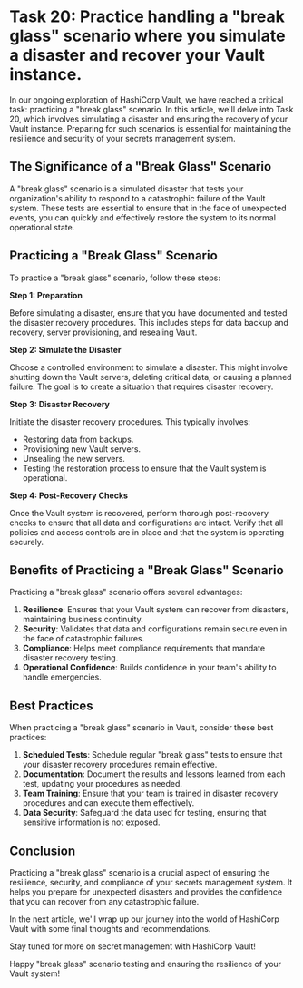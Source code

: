 # Task 20: Practice handling a "break glass" scenario where you simulate a disaster and recover your Vault instance.

In our ongoing exploration of HashiCorp Vault, we have reached a critical task: practicing a "break glass" scenario. In this article, we'll delve into Task 20, which involves simulating a disaster and ensuring the recovery of your Vault instance. Preparing for such scenarios is essential for maintaining the resilience and security of your secrets management system.

## **The Significance of a "Break Glass" Scenario**

A "break glass" scenario is a simulated disaster that tests your organization's ability to respond to a catastrophic failure of the Vault system. These tests are essential to ensure that in the face of unexpected events, you can quickly and effectively restore the system to its normal operational state.

## **Practicing a "Break Glass" Scenario**

To practice a "break glass" scenario, follow these steps:

**Step 1: Preparation**

Before simulating a disaster, ensure that you have documented and tested the disaster recovery procedures. This includes steps for data backup and recovery, server provisioning, and resealing Vault.

**Step 2: Simulate the Disaster**

Choose a controlled environment to simulate a disaster. This might involve shutting down the Vault servers, deleting critical data, or causing a planned failure. The goal is to create a situation that requires disaster recovery.

**Step 3: Disaster Recovery**

Initiate the disaster recovery procedures. This typically involves:

- Restoring data from backups.
- Provisioning new Vault servers.
- Unsealing the new servers.
- Testing the restoration process to ensure that the Vault system is operational.

**Step 4: Post-Recovery Checks**

Once the Vault system is recovered, perform thorough post-recovery checks to ensure that all data and configurations are intact. Verify that all policies and access controls are in place and that the system is operating securely.

## **Benefits of Practicing a "Break Glass" Scenario**

Practicing a "break glass" scenario offers several advantages:

1. **Resilience**: Ensures that your Vault system can recover from disasters, maintaining business continuity.
2. **Security**: Validates that data and configurations remain secure even in the face of catastrophic failures.
3. **Compliance**: Helps meet compliance requirements that mandate disaster recovery testing.
4. **Operational Confidence**: Builds confidence in your team's ability to handle emergencies.

## **Best Practices**

When practicing a "break glass" scenario in Vault, consider these best practices:

1. **Scheduled Tests**: Schedule regular "break glass" tests to ensure that your disaster recovery procedures remain effective.
2. **Documentation**: Document the results and lessons learned from each test, updating your procedures as needed.
3. **Team Training**: Ensure that your team is trained in disaster recovery procedures and can execute them effectively.
4. **Data Security**: Safeguard the data used for testing, ensuring that sensitive information is not exposed.

## **Conclusion**

Practicing a "break glass" scenario is a crucial aspect of ensuring the resilience, security, and compliance of your secrets management system. It helps you prepare for unexpected disasters and provides the confidence that you can recover from any catastrophic failure.

In the next article, we'll wrap up our journey into the world of HashiCorp Vault with some final thoughts and recommendations.

Stay tuned for more on secret management with HashiCorp Vault!

Happy "break glass" scenario testing and ensuring the resilience of your Vault system!